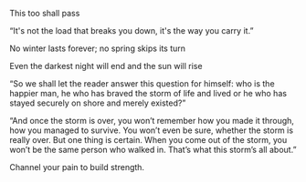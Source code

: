 ---
---

This too shall pass

“It's not the load that breaks you down, it's the way you carry it.”

No winter lasts forever; no spring skips its turn

Even the darkest night will end and the sun will rise

“So we shall let the reader answer this question for himself: who is the happier man, he who has braved the storm of life and lived or he who has stayed securely on shore and merely existed?”

“And once the storm is over, you won’t remember how you made it through, how you managed to survive. You won’t even be sure, whether the storm is really over. But one thing is certain. When you come out of the storm, you won’t be the same person who walked in. That’s what this storm’s all about.”

Channel your pain to build strength.